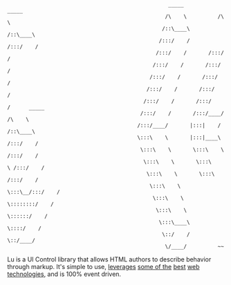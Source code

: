                                                         _____            _____          
                                                       /\    \          /\    \         
                                                      /::\____\        /::\____\        
                                                     /:::/    /       /:::/    /        
                                                    /:::/    /       /:::/    /         
                                                   /:::/    /       /:::/    /          
                                                  /:::/    /       /:::/    /           
                                                 /:::/    /       /:::/    /            
                                                /:::/    /       /:::/    /      _____  
                                               /:::/    /       /:::/____/      /\    \ 
                                              /:::/____/       |:::|    /      /::\____\
                                              \:::\    \       |:::|____\     /:::/    /
                                               \:::\    \       \:::\    \   /:::/    / 
                                                \:::\    \       \:::\    \ /:::/    /  
                                                 \:::\    \       \:::\    /:::/    /   
                                                  \:::\    \       \:::\__/:::/    /    
                                                   \:::\    \       \::::::::/    /     
                                                    \:::\    \       \::::::/    /      
                                                     \:::\____\       \::::/    /       
                                                      \::/    /        \::/____/        
                                                       \/____/          ~~

Lu is a UI Control library that allows HTML authors to describe behavior through markup. It's simple to use, [leverages](http://www.jquery.com) [some of the](http://documentcloud.github.com/underscore/) [best](https://github.com/Jakobo/inject) [web technologies](http://github.com/Jakobo/PTClass), and is 100% event driven.